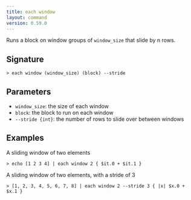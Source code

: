 ```yaml
---
title: each window
layout: command
version: 0.59.0
---
```


Runs a block on window groups of `window_size` that slide by n rows.

## Signature

```> each window (window_size) (block) --stride```

## Parameters

 -  `window_size`: the size of each window
 -  `block`: the block to run on each window
 -  `--stride {int}`: the number of rows to slide over between windows

## Examples

A sliding window of two elements
```shell
> echo [1 2 3 4] | each window 2 { $it.0 + $it.1 }
```

A sliding window of two elements, with a stride of 3
```shell
> [1, 2, 3, 4, 5, 6, 7, 8] | each window 2 --stride 3 { |x| $x.0 + $x.1 }
```

